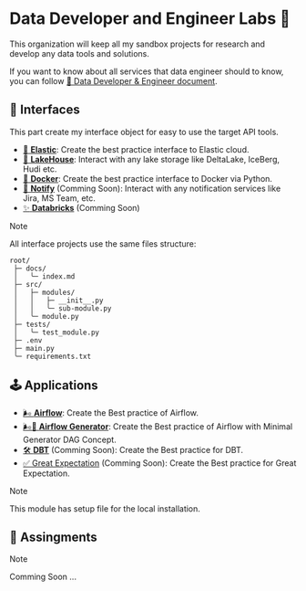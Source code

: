 # Data Developer and Engineer Labs :test_tube:

This organization will keep all my sandbox projects for research and develop any data tools and solutions.

If you want to know about all services that data engineer should to know, you can follow [📖 Data Developer & Engineer document](http://ddeutils.github.io/ddedocs).

## 🔌 Interfaces

This part create my interface object for easy to use the target API tools.

- [:mag_right: **Elastic**](https://github.com/dde-labs/self-elasticsearch): Create the best practice interface to Elastic cloud.
- [:ocean: **LakeHouse**](https://github.com/dde-labs/self-lake): Interact with any lake storage like DeltaLake, IceBerg, Hudi etc.
- [:whale2: **Docker**](https://github.com/dde-labs/self-docker): Create the best practice interface to Docker via Python.
- [:envelope_with_arrow: **Notify**]() (Comming Soon): Interact with any notification services like Jira, MS Team, etc.
- [:sparkles: **Databricks**]() (Comming Soon)

> [!NOTE]
> All interface projects use the same files structure:
> 
> ```text
> root/
>  ├─ docs/
>  │   ╰─ index.md
>  ├─ src/
>  │   ├─ modules/
>  │   │   ├─ __init__.py
>  │   │   ╰─ sub-module.py
>  │   ╰─ module.py
>  ├─ tests/
>  │   ╰─ test_module.py
>  ├─ .env
>  ├─ main.py
>  ╰─ requirements.txt
> ```

## :joystick: Applications

- [🌬️ **Airflow**](https://github.com/dde-labs/self-airflow): Create the Best practice of Airflow.
- [🌬️🧰 **Airflow Generator**](https://github.com/dde-labs/self-airflow-min): Create the Best practice of Airflow with Minimal Generator DAG Concept.
- [🛠️ **DBT**]() (Comming Soon): Create the Best practice for DBT.
- [✅ Great Expectation]() (Comming Soon): Create the Best practice for Great Expectation.

> [!NOTE]
> This module has setup file for the local installation.

## :scroll: Assingments

> [!NOTE]
> Comming Soon ...
